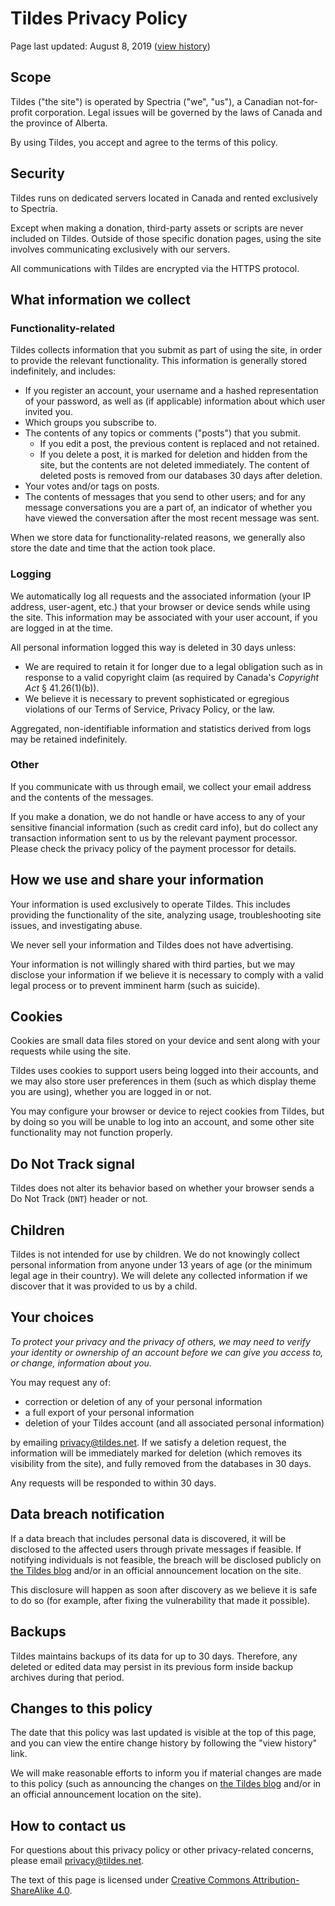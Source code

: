Tildes Privacy Policy
=====================

Page last updated: August 8, 2019 ([view history](https://gitlab.com/tildes/tildes-static-sites/commits/master/content/pages/Policies/privacy-policy.md))

Scope
-----

Tildes ("the site") is operated by Spectria ("we", "us"), a Canadian not-for-profit corporation. Legal issues will be governed by the laws of Canada and the province of Alberta.

By using Tildes, you accept and agree to the terms of this policy.

Security
--------

Tildes runs on dedicated servers located in Canada and rented exclusively to Spectria.

Except when making a donation, third-party assets or scripts are never included on Tildes. Outside of those specific donation pages, using the site involves communicating exclusively with our servers.

All communications with Tildes are encrypted via the HTTPS protocol.

What information we collect
---------------------------

### Functionality-related

Tildes collects information that you submit as part of using the site, in order to provide the relevant functionality. This information is generally stored indefinitely, and includes:

*   If you register an account, your username and a hashed representation of your password, as well as (if applicable) information about which user invited you.
*   Which groups you subscribe to.
*   The contents of any topics or comments ("posts") that you submit.
    *   If you edit a post, the previous content is replaced and not retained.
    *   If you delete a post, it is marked for deletion and hidden from the site, but the contents are not deleted immediately. The content of deleted posts is removed from our databases 30 days after deletion.
*   Your votes and/or tags on posts.
*   The contents of messages that you send to other users; and for any message conversations you are a part of, an indicator of whether you have viewed the conversation after the most recent message was sent.

When we store data for functionality-related reasons, we generally also store the date and time that the action took place.

### Logging

We automatically log all requests and the associated information (your IP address, user-agent, etc.) that your browser or device sends while using the site. This information may be associated with your user account, if you are logged in at the time.

All personal information logged this way is deleted in 30 days unless:

*   We are required to retain it for longer due to a legal obligation such as in response to a valid copyright claim (as required by Canada's _Copyright Act_ § 41.26(1)(b)).
*   We believe it is necessary to prevent sophisticated or egregious violations of our Terms of Service, Privacy Policy, or the law.

Aggregated, non-identifiable information and statistics derived from logs may be retained indefinitely.

### Other

If you communicate with us through email, we collect your email address and the contents of the messages.

If you make a donation, we do not handle or have access to any of your sensitive financial information (such as credit card info), but do collect any transaction information sent to us by the relevant payment processor. Please check the privacy policy of the payment processor for details.

How we use and share your information
-------------------------------------

Your information is used exclusively to operate Tildes. This includes providing the functionality of the site, analyzing usage, troubleshooting site issues, and investigating abuse.

We never sell your information and Tildes does not have advertising.

Your information is not willingly shared with third parties, but we may disclose your information if we believe it is necessary to comply with a valid legal process or to prevent imminent harm (such as suicide).

Cookies
-------

Cookies are small data files stored on your device and sent along with your requests while using the site.

Tildes uses cookies to support users being logged into their accounts, and we may also store user preferences in them (such as which display theme you are using), whether you are logged in or not.

You may configure your browser or device to reject cookies from Tildes, but by doing so you will be unable to log into an account, and some other site functionality may not function properly.

Do Not Track signal
-------------------

Tildes does not alter its behavior based on whether your browser sends a Do Not Track (`DNT`) header or not.

Children
--------

Tildes is not intended for use by children. We do not knowingly collect personal information from anyone under 13 years of age (or the minimum legal age in their country). We will delete any collected information if we discover that it was provided to us by a child.

Your choices
------------

_To protect your privacy and the privacy of others, we may need to verify your identity or ownership of an account before we can give you access to, or change, information about you._

You may request any of:

*   correction or deletion of any of your personal information
*   a full export of your personal information
*   deletion of your Tildes account (and all associated personal information)

by emailing [privacy@tildes.net](mailto:privacy@tildes.net). If we satisfy a deletion request, the information will be immediately marked for deletion (which removes its visibility from the site), and fully removed from the databases in 30 days.

Any requests will be responded to within 30 days.

Data breach notification
------------------------

If a data breach that includes personal data is discovered, it will be disclosed to the affected users through private messages if feasible. If notifying individuals is not feasible, the breach will be disclosed publicly on [the Tildes blog](https://blog.tildes.net/) and/or in an official announcement location on the site.

This disclosure will happen as soon after discovery as we believe it is safe to do so (for example, after fixing the vulnerability that made it possible).

Backups
-------

Tildes maintains backups of its data for up to 30 days. Therefore, any deleted or edited data may persist in its previous form inside backup archives during that period.

Changes to this policy
----------------------

The date that this policy was last updated is visible at the top of this page, and you can view the entire change history by following the "view history" link.

We will make reasonable efforts to inform you if material changes are made to this policy (such as announcing the changes on [the Tildes blog](https://blog.tildes.net/) and/or in an official announcement location on the site).

How to contact us
-----------------

For questions about this privacy policy or other privacy-related concerns, please email [privacy@tildes.net](mailto:privacy@tildes.net).

The text of this page is licensed under [Creative Commons Attribution-ShareAlike 4.0](https://creativecommons.org/licenses/by-sa/4.0/).